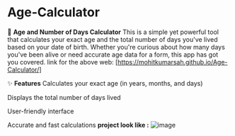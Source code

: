 # Age-Calculator
🧮 **Age and Number of Days Calculator**
This is a simple yet powerful tool that calculates your exact age and the total number of days you've lived based on your date of birth. Whether you're curious about how many days you've been alive or need accurate age data for a form, this app has got you covered.
link for the above web: [https://mohitkumarsah.github.io/Age-Calculator/]

✨ **Features**
Calculates your exact age (in years, months, and days)

Displays the total number of days lived

User-friendly interface

Accurate and fast calculations
**project look like :**
![image](https://github.com/user-attachments/assets/d527435e-668f-4d39-9fa6-e39aeb464fd6)

